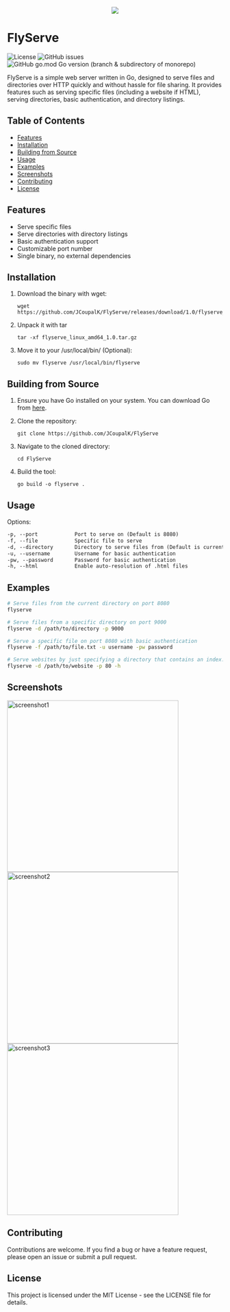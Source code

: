 <p align="center">
 <img src="https://github.com/JCoupalK/FlyServe/assets/108779415/e2cc0123-bfcc-4191-8a83-6ccf37d8e687"
</p>

# FlyServe
![License](https://img.shields.io/github/license/JCoupalK/FlyServe)
![GitHub issues](https://img.shields.io/github/issues-raw/JCoupalK/FlyServe)
![GitHub go.mod Go version (branch & subdirectory of monorepo)](https://img.shields.io/github/go-mod/go-version/JCoupalK/FlyServe/main)

FlyServe is a simple web server written in Go, designed to serve files and directories over HTTP quickly and without hassle for file sharing. It provides features such as serving specific files (including a website if HTML), serving directories, basic authentication, and directory listings.

## Table of Contents

- [Features](#features)
- [Installation](#installation)
- [Building from Source](#building-from-source)
- [Usage](#usage)
- [Examples](#examples)
- [Screenshots](#screenshots)
- [Contributing](#contributing)
- [License](#license)

## Features

- Serve specific files
- Serve directories with directory listings
- Basic authentication support
- Customizable port number
- Single binary, no external dependencies

## Installation

1. Download the binary with wget:

    ```shell
    wget https://github.com/JCoupalK/FlyServe/releases/download/1.0/flyserve_linux_amd64_1.0.tar.gz
    ```

2. Unpack it with tar

    ```shell
    tar -xf flyserve_linux_amd64_1.0.tar.gz
    ```

3. Move it to your /usr/local/bin/ (Optional):

    ```shell
    sudo mv flyserve /usr/local/bin/flyserve
    ```

## Building from Source

1. Ensure you have Go installed on your system. You can download Go from [here](https://golang.org/dl/).
2. Clone the repository:

    ```shell
    git clone https://github.com/JCoupalK/FlyServe
    ```

3. Navigate to the cloned directory:

    ```shell
    cd FlyServe
    ```

4. Build the tool:

    ```shell
    go build -o flyserve .
    ```

## Usage

Options:

```txt
-p, --port            Port to serve on (Default is 8080)
-f, --file            Specific file to serve
-d, --directory       Directory to serve files from (Default is current directory)
-u, --username        Username for basic authentication
-pw, --password       Password for basic authentication
-h, --html            Enable auto-resolution of .html files
```

## Examples

```bash
# Serve files from the current directory on port 8080
flyserve

# Serve files from a specific directory on port 9000
flyserve -d /path/to/directory -p 9000

# Serve a specific file on port 8080 with basic authentication
flyserve -f /path/to/file.txt -u username -pw password

# Serve websites by just specifying a directory that contains an index.html
flyserve -d /path/to/website -p 80 -h
```

## Screenshots

<img alt="screenshot1" width="400" src="https://github.com/JCoupalK/FlyServe/assets/108779415/74c10791-62d5-4e68-988a-62dfba2965ff"/>
<br>
<img alt="screenshot2" width="400" src="https://github.com/JCoupalK/FlyServe/assets/108779415/3e93a041-c54e-4c64-96fb-d59ff63e6640"/>
<br>
<img alt="screenshot3" width="400" src="https://github.com/JCoupalK/FlyServe/assets/108779415/da666e86-ae02-4c25-8fe7-cb5f9f8f04c0"/>

## Contributing

Contributions are welcome. If you find a bug or have a feature request, please open an issue or submit a pull request.

## License

This project is licensed under the MIT License - see the LICENSE file for details.

